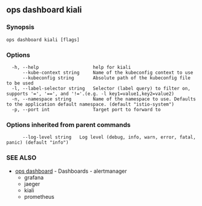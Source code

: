 ## ops dashboard kiali



### Synopsis



```
ops dashboard kiali [flags]
```

### Options

```
  -h, --help                    help for kiali
      --kube-context string     Name of the kubeconfig context to use
      --kubeconfig string       Absolute path of the kubeconfig file to be used
  -l, --label-selector string   Selector (label query) to filter on, supports '=', '==', and '!='.(e.g. -l key1=value1,key2=value2)
  -n, --namespace string        Name of the namespace to use. Defaults to the application default namespace. (default "istio-system")
  -p, --port int                Target port to forward to
```

### Options inherited from parent commands

```
      --log-level string   Log level (debug, info, warn, error, fatal, panic) (default "info")
```

### SEE ALSO

* [ops dashboard](ops_dashboard.md)	 - Dashboards  - alertmanager
  - grafana
  - jaeger
  - kiali
  - prometheus


